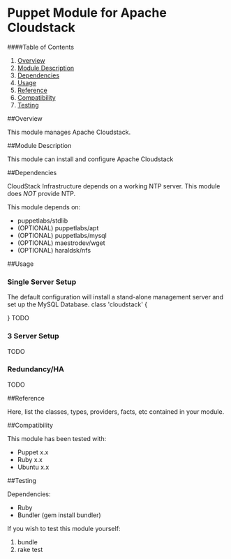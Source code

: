 # Puppet Module for Apache Cloudstack

####Table of Contents

1. [Overview](#overview)
2. [Module Description](#module-description)
3. [Dependencies](#dependencies)
4. [Usage](#usage)
5. [Reference](#reference)
6. [Compatibility](#compatibility)
7. [Testing](#testing)

##Overview

This module manages Apache Cloudstack.   

##Module Description

This module can install and configure Apache Cloudstack

##Dependencies

CloudStack Infrastructure depends on a working NTP server. 
This module does *NOT* provide NTP.

This module depends on:
* puppetlabs/stdlib
* (OPTIONAL) puppetlabs/apt
* (OPTIONAL) puppetlabs/mysql
* (OPTIONAL) maestrodev/wget
* (OPTIONAL) haraldsk/nfs

##Usage

### Single Server Setup

The default configuration will install a stand-alone management server
and set up the MySQL Database.
class 'cloudstack' {

}
TODO

### 3 Server Setup
TODO


### Redundancy/HA
TODO


##Reference

Here, list the classes, types, providers, facts, etc contained in your module.

##Compatibility

This module has been tested with:
- Puppet x.x
- Ruby x.x
- Ubuntu x.x

##Testing

Dependencies:
- Ruby
- Bundler (gem install bundler)

If you wish to test this module yourself:
1. bundle
2. rake test